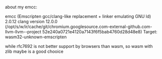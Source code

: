 about my emcc:

emcc (Emscripten gcc/clang-like replacement + linker emulating GNU ld) 2.0.12
clang version 12.0.0 (/opt/s/w/ir/cache/git/chromium.googlesource.com-external-github.com-llvm-llvm--project 52e240a0721e4120a7143f6f5bab4760d28d48e8)
Target: wasm32-unknown-emscripten


while rfc7692 is not better support by browsers than wasm, so wasm with zlib maybe is a good chooice
